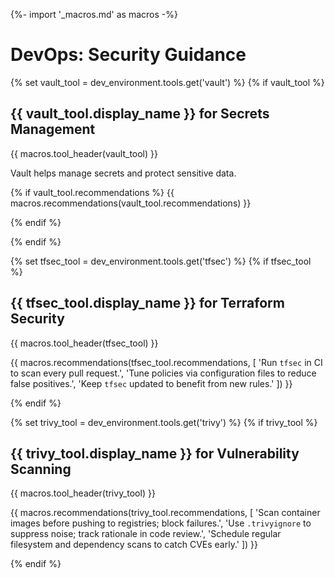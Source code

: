 {%- import '_macros.md' as macros -%}
# DevOps: Security Guidance

{% set vault_tool = dev_environment.tools.get('vault') %}
{% if vault_tool %}

## {{ vault_tool.display_name }} for Secrets Management

{{ macros.tool_header(vault_tool) }}

Vault helps manage secrets and protect sensitive data.

{% if vault_tool.recommendations %}
{{ macros.recommendations(vault_tool.recommendations) }}

{% endif %}

{% endif %}

{% set tfsec_tool = dev_environment.tools.get('tfsec') %}
{% if tfsec_tool %}

## {{ tfsec_tool.display_name }} for Terraform Security

{{ macros.tool_header(tfsec_tool) }}

{{ macros.recommendations(tfsec_tool.recommendations, [
  'Run `tfsec` in CI to scan every pull request.',
  'Tune policies via configuration files to reduce false positives.',
  'Keep `tfsec` updated to benefit from new rules.'
]) }}

{% endif %}

{% set trivy_tool = dev_environment.tools.get('trivy') %}
{% if trivy_tool %}

## {{ trivy_tool.display_name }} for Vulnerability Scanning

{{ macros.tool_header(trivy_tool) }}

{{ macros.recommendations(trivy_tool.recommendations, [
  'Scan container images before pushing to registries; block failures.',
  'Use `.trivyignore` to suppress noise; track rationale in code review.',
  'Schedule regular filesystem and dependency scans to catch CVEs early.'
]) }}

{% endif %}
